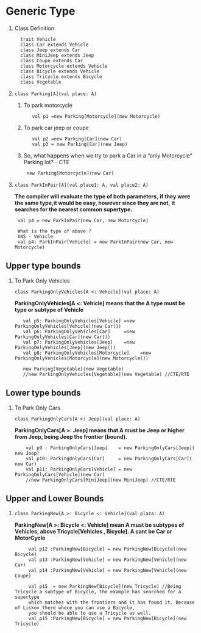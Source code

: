 # Generic Type


1. Class Definition
   ```$xslt
     trait Vehicle
     class Car extends Vehicle
     class Jeep extends Car
     class MiniJeep extends Jeep
     class Coupe extends Car
     class Motorcycle extends Vehicle
     class Bicycle extends Vehicle
     class Tricycle extends Bicycle
     class Vegetable
   ```
2. `class Parking[A](val place: A) `

   1. To park motorcycle
      ```$xslt
         val p1 =new Parking[Motorcycle](new Motorcycle)
      ```
   1. To park car jeep or coupe
      ```$xslt
         val p2 =new Parking[Car](new Car)
         val p3 = new Parking[Car](new Jeep)
      ```
        
   1. So, what happens when we try to park a Car in a “only Motorcycle” Parking lot? - CTE
      ```$xslt
       new Parking[Motorcycle](new Car)
      ```
        
        
3. `class ParkInPair[A](val place1: A, val place2: A) `
   
   **The compiler will evaluate the type of both parameters,**
   **if they were the same type,it would be easy, however since they are not,**
   **it searches for the nearest common supertype.**
   
   
   ```$xslt
    val p4 = new ParkInPair(new Car, new Motorcycle)
    
    What is the type of above ?
    ANS - Vehicle      
    val p4: ParkInPair[Vehicle] = new ParkInPair(new Car, new Motorcycle)               
   ``` 
## Upper type bounds   

1. To Park Only Vehicles 
   
   `class ParkingOnlyVehicles[A <: Vehicle](val place: A)`
   
   **ParkingOnlyVehicles[A <: Vehicle] means that the A type must be type or subtype of Vehicle**
   
   ```$xslt
      val p5: ParkingOnlyVehicles[Vehicle] =new ParkingOnlyVehicles[Vehicle](new Car())
      val p6: ParkingOnlyVehicles[Car]     =new ParkingOnlyVehicles[Car](new Car())
      val p7: ParkingOnlyVehicles[Jeep]    =new ParkingOnlyVehicles[Jeep](new Jeep())
      val p8: ParkingOnlyVehicles[Motorcycle]    =new ParkingOnlyVehicles[Motorcycle](new Motorcycle())
   
      new Parking[Vegetable](new Vegetable)
      //new ParkingOnlyVehicles[Vegetable](new Vegetable) //CTE/RTE
   ```
## Lower type bounds

1. To Park Only Cars   

    `class ParkingOnlyCars[A >: Jeep](val place: A)`   
    
    **ParkingOnlyCars[A >: Jeep] means that A must be Jeep or higher from Jeep, being Jeep the frontier (bound).**
    
    ```$xslt
        val p9 : ParkingOnlyCars[Jeep]    = new ParkingOnlyCars[Jeep]( new Jeep)
        val p10: ParkingOnlyCars[Car]     = new ParkingOnlyCars[Car]( new Car)
        val p11: ParkingOnlyCars[Vehicle] = new ParkingOnlyCars[Vehicle](new Car)
        //new ParkingOnlyCars[MiniJeep](new MiniJeep) //CTE/RTE
    ```

## Upper and Lower Bounds   
   
1.  `class ParkingNew[A >: Bicycle <: Vehicle](val plaza: A)`
    
    **ParkingNew[A >: Bicycle <: Vehicle] mean A must be subtypes of Vehicles, above Tricycle[Vehicles , Bicycle]. A cant be Car or MotorCycle**
    
    ```$xslt
         val p12 :ParkingNew[Bicycle] = new ParkingNew[Bicycle](new Bicycle)
         val p13 :ParkingNew[Vehicle] = new ParkingNew[Vehicle](new Car)
         val p14 :ParkingNew[Vehicle] = new ParkingNew[Vehicle](new Coupe)
         
         val p15  = new ParkingNew[Bicycle](new Tricycle) //Being Tricycle a subtype of Bicycle, the example has searched for a supertype
         which matches with the frontiers and it has found it. Because of Liskov there where you can use a Bicycle,
         you should be able to use a Tricycle as well.
         val p15 :ParkingNew[Bicycle] = new ParkingNew[Bicycle](new Tricycle)
    ```